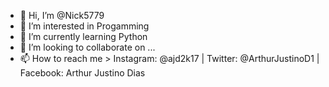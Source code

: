 - 👋 Hi, I’m @Nick5779
- 👀 I’m interested in Progamming
- 🌱 I’m currently learning Python
- 💞️ I’m looking to collaborate on ...
- 📫 How to reach me  > Instagram: @ajd2k17 | Twitter: @ArthurJustinoD1 | Facebook: Arthur Justino Dias

<!---
Nick5779/Nick5779 is a ✨ special ✨ repository because its `README.md` (this file) appears on your GitHub profile.
You can click the Preview link to take a look at your changes.
--->
